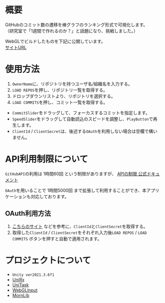 # 概要
GitHubのコミット数の遷移を棒グラフのランキング形式で可視化します。  
（研究室で「1週間で作れるのか？」と話題になり、挑戦しました。）

WebGLでビルドしたものを下記に公開しています。  
[サイトURL](https://matsufriends.github.io/GitHubVisualizer/)

# 使用方法
1. `OwnerName`に、リポジトリを持つユーザ名/組織名を入力する。
2. `LOAD REPOS`を押し、リポジトリ一覧を取得する。
3. ドロップダウンリストより、リポジトリを選択する。
4. `LOAD COMMITS`を押し、コミット一覧を取得する。  
- `CommitSlider`をドラッグして、フォーカスするコミットを指定します。
- `SpeedSlider`をドラッグして自動読込のスピードを調整し、`PlayButton`で再生します。
- `ClientId` / `ClientSecret`は、後述する`OAuth`を利用しない場合は空欄で構いません。

# API利用制限について
`GitHubAPI`の利用は 1時間60回 という制限がありますが、
[APIの制限 公式ドキュメント](https://docs.github.com/ja/rest/overview/resources-in-the-rest-api?apiVersion=2022-11-28#rate-limiting)

`OAuth`を用いることで 1時間5000回 まで拡張して利用することができ、本アプリケーションも対応しております。
## OAuth利用方法
1. [こちらのサイト](https://qiita.com/besmero628/items/823a7630c77318d910b0) などを参考に、`ClientId`と`ClientSecret`を取得する。
2. 取得した`ClientId` / `ClientSecret`をそれぞれ入力後`LOAD REPOS` / `LOAD COMMITS` ボタンを押すと自動で適用されます。

# プロジェクトについて
- `Unity ver2021.3.6f1`
- [UniRx](https://github.com/neuecc/UniRx/blob/master/LICENSE)
- [UniTask](https://github.com/Cysharp/UniTask/blob/master/LICENSE)
- [WebGLInput](https://github.com/kou-yeung/WebGLInput/blob/master/LICENSE)
- [MornLib](https://github.com/matsufriends/MornLib/blob/main/LICENSE)
